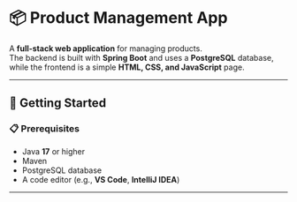 # 📦 Product Management App

A **full-stack web application** for managing products.  
The backend is built with **Spring Boot** and uses a **PostgreSQL** database, while the frontend is a simple **HTML, CSS, and JavaScript** page.

---

## 🚀 Getting Started

### 📋 Prerequisites
- Java **17** or higher  
- Maven  
- PostgreSQL database  
- A code editor (e.g., **VS Code**, **IntelliJ IDEA**)

---
